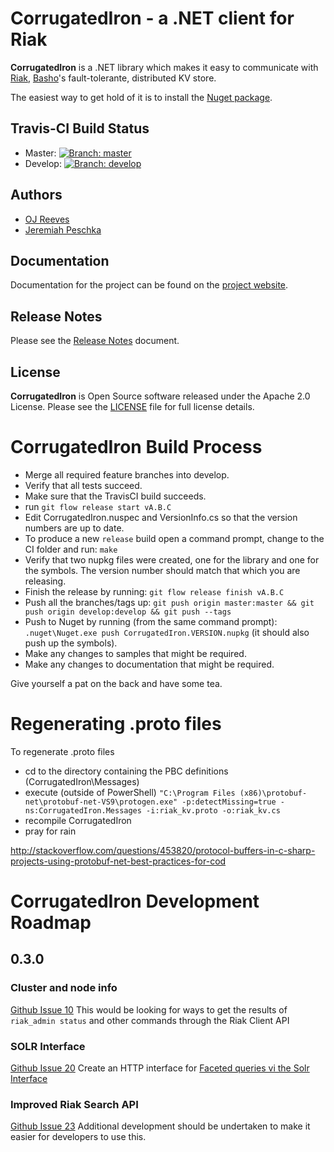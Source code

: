 CorrugatedIron - a .NET client for Riak
=======================================

**CorrugatedIron** is a .NET library which makes it easy to communicate with [Riak](http://riak.basho.com/), [Basho](http://www.basho.com/)'s fault-tolerante, distributed KV store.

The easiest way to get hold of it is to install the [Nuget package](http://www.nuget.org/Packages/CorrugatedIron/).

Travis-CI Build Status
----------------------

* Master: [![Branch: master](https://travis-ci.org/DistributedNonsense/CorrugatedIron.png?branch=master)](https://travis-ci.org/DistributedNonsense/CorrugatedIron)
* Develop: [![Branch: develop](https://travis-ci.org/DistributedNonsense/CorrugatedIron.png?branch=develop)](https://travis-ci.org/DistributedNonsense/CorrugatedIron)

Authors
-------

* [OJ Reeves](http://buffered.io)
* [Jeremiah Peschka](http://facility9.com/)

Documentation
-------------

Documentation for the project can be found on the [project website](http://corrugatediron.org/).

Release Notes
-------------

Please see the [Release Notes](RELEASE_NOTES.md) document.

License
-------

**CorrugatedIron** is Open Source software released under the Apache 2.0 License.
Please see the [LICENSE](http://corrugatediron.org/LICENSE.txt) file for full license details.

CorrugatedIron Build Process
============================

* Merge all required feature branches into develop.
* Verify that all tests succeed.
* Make sure that the TravisCI build succeeds.
* run `git flow release start vA.B.C`
* Edit CorrugatedIron.nuspec and VersionInfo.cs so that the version numbers are up to date.
* To produce a new `release` build open a command prompt, change to the CI folder and run: `make`
* Verify that two nupkg files were created, one for the library and one for the symbols. The version number should match that which you are releasing.
* Finish the release by running: `git flow release finish vA.B.C`
* Push all the branches/tags up: `git push origin master:master && git push origin develop:develop && git push --tags`
* Push to Nuget by running (from the same command prompt): `.nuget\Nuget.exe push CorrugatedIron.VERSION.nupkg` (it should also push up the symbols).
* Make any changes to samples that might be required.
* Make any changes to documentation that might be required.

Give yourself a pat on the back and have some tea.

Regenerating .proto files
=========================

To regenerate .proto files

* cd to the directory containing the PBC definitions (CorrugatedIron\Messages)
* execute (outside of PowerShell) `"C:\Program Files (x86)\protobuf-net\protobuf-net-VS9\protogen.exe" -p:detectMissing=true -ns:CorrugatedIron.Messages -i:riak_kv.proto -o:riak_kv.cs`
* recompile CorrugatedIron
* pray for rain

http://stackoverflow.com/questions/453820/protocol-buffers-in-c-sharp-projects-using-protobuf-net-best-practices-for-cod

# CorrugatedIron Development Roadmap

## 0.3.0
### Cluster and node info

[Github Issue 10](https://github.com/DistributedNonsense/CorrugatedIron/issues/10)
This would be looking for ways to get the results of `riak_admin status` and other commands through the Riak Client API

### SOLR Interface
[Github Issue 20](https://github.com/DistributedNonsense/CorrugatedIron/issues/20)
Create an HTTP interface for [Faceted queries vi the Solr Interface](http://wiki.basho.com/Riak-Search---Querying.html#Faceted-Queries-via-the-Solr-Interface)

### Improved Riak Search API
[Github Issue 23](url:https://github.com/DistributedNonsense/CorrugatedIron/issues/23) Additional development should be undertaken to make it easier for developers to use this.
